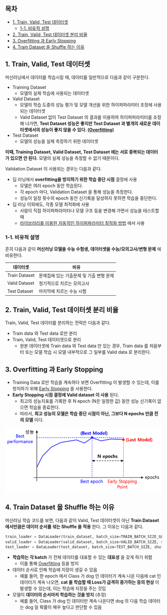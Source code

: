 ## 목차
* [1. Train, Valid, Test 데이터셋](#1-train-valid-test-데이터셋)
  * [1-1. 비유적 설명](#1-1-비유적-설명)
* [2. Train, Valid, Test 데이터셋 분리 비율](#2-train-valid-test-데이터셋-분리-비율)
* [3. Overfitting 과 Early Stopping](#3-overfitting-과-early-stopping)
* [4. Train Dataset 을 Shuffle 하는 이유](#4-train-dataset-을-shuffle-하는-이유)

## 1. Train, Valid, Test 데이터셋

머신러닝에서 데이터를 학습시킬 때, 데이터를 일반적으로 다음과 같이 구분한다.

* Training Dataset
  * 모델의 실제 학습에 사용되는 데이터셋
* Valid Dataset
  * 모델의 학습 도중의 성능 평가 및 모델 개선을 위한 하이퍼파라미터 조정에 사용되는 데이터셋
  * Valid Dataset 없이 Test Dataset 의 결과를 이용하여 하이퍼파라미터를 조정해 나가면, **Test Dataset 성능은 좋지만 Test Dataset 과 별개의 새로운 데이터셋에서의 성능이 좋지 않을 수 있다. ([Overfitting](../Deep%20Learning%20Basics/딥러닝_기초_Overfitting_Dropout.md#2-딥러닝에서의-오버피팅-overfitting))**
* Test Dataset
  * 모델의 성능을 실제 측정하기 위한 데이터셋

**이때, Training Dataset, Valid Dataset, Test Dataset 에는 서로 중복되는 데이터가 있으면 안 된다.** 모델의 실제 성능을 측정할 수 없기 때문이다.

Validation Dataset 이 사용되는 경우는 다음과 같다.
* 딥 러닝에서 **overfitting을 방지하기 위한 학습 중단 시점** 결정에 사용
  * 모델은 여러 epoch 동안 학습된다.
  * 각 epoch 마다, Validation Dataset 을 통해 성능을 측정한다.
  * 성능이 일정 횟수의 epoch 동안 신기록을 달성하지 못하면 학습을 중단한다.
* 딥 러닝 이외에도, 각종 모델 최적화에 사용
  * 사람이 직접 하이퍼파라미터나 모델 구조 등을 변경해 가면서 성능을 테스트할 때
  * [라이브러리를 이용한 자동적인 하이퍼파라미터 최적화 방법](머신러닝_방법론_HyperParam_Opt.md#4-하이퍼파라미터-최적화-라이브러리) 에서 사용

### 1-1. 비유적 설명

흔히 다음과 같이 **머신러닝 모델을 수능 수험생, 데이터셋을 수능/모의고사/변형 문제** 에 비유한다.

| 데이터셋          | 비유                      |
|---------------|-------------------------|
| Train Dataset | 문제집에 있는 기출문제 및 기출 변형 문제 |
| Valid Dataset | 정기적으로 치르는 모의고사          |
| Test Dataset  | 마지막에 치르는 수능 시험          |

## 2. Train, Valid, Test 데이터셋 분리 비율

Train, Valid, Test 데이터를 분리하는 전략은 다음과 같다.
* Train data 와 Test data 로만 분리
* Train, Valid, Test 데이터셋으로 분리
  * 원본 데이터셋에 Train data 와 Test data 만 있는 경우, Train data 를 처음부터 또는 모델 학습 시 모델 내부적으로 그 일부를 Valid data 로 분리한다.

## 3. Overfitting 과 Early Stopping

* Training Data 로만 학습을 계속하다 보면 Overfitting 이 발생할 수 있는데, 이를 방지하기 위해 [Early Stopping](../Deep%20Learning%20Basics/딥러닝_기초_Early_Stopping.md) 을 사용한다.
* **Early Stopping 시점 결정에 Valid dataset 이 사용** 된다.
  * 최고의 성능지표를 기록한 후 N epoch (N은 일정한 값) 동안 성능 신기록이 없으면 학습을 종료한다.
  * 따라서, **최고 성능의 모델은 학습 중단 시점이 아닌, 그보다 N epochs 만큼 전의 모델** 이다.

![images](images/Train_Valid_Test_1.PNG)

## 4. Train Dataset 을 Shuffle 하는 이유

머신러닝 학습 코드를 보면, 다음과 같이 Valid, Test 데이터셋이 아닌 **Train Dataset 에서만큼은 데이터 순서를 섞는 Shuffle 을 적용** 한다. 그 이유는 다음과 같다.

```python
train_loader = DataLoader(train_dataset, batch_size=TRAIN_BATCH_SIZE_GLASS, shuffle=True)
valid_loader = DataLoader(valid_dataset, batch_size=VALID_BATCH_SIZE, shuffle=False)
test_loader = DataLoader(test_dataset, batch_size=TEST_BATCH_SIZE, shuffle=False)
```

* **학습하는 각 batch** 가 전체 데이터를 대표할 수 있는 **대표성** 을 갖게 하기 위함 
  * 이를 통해 [Overfitting](../Deep%20Learning%20Basics/딥러닝_기초_Overfitting_Dropout.md#2-딥러닝에서의-오버피팅-overfitting) 등을 방지
* 데이터 순서로 인해 학습에 지장이 생길 수 있음
  * 예를 들어, 한 epoch 에서 Class 가 dog 인 데이터가 계속 나온 다음에 cat 인 데이터가 계속 나오면, **cat 을 학습할 때 Loss가 급격히 증가하는 등의 현상** 이 발생할 수 있는데, 이는 학습에 지장을 주는 것임 
* 모델이 **데이터의 순서마저 학습하는 것을 방지** (추정)
  * 예를 들어, Class 가 dog 인 데이터만 계속 나온다면 dog 의 다음 학습 데이터는 dog 일 확률이 매우 높다고 판단할 수 있음